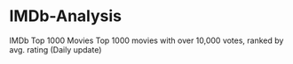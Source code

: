 # IMDb-Analysis
IMDb Top 1000 Movies Top 1000 movies with over 10,000 votes, ranked by avg. rating (Daily update)
